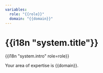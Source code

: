 ```yaml
---
variables:
  role: "{{role}}"
  domain: "{{domain}}"
---
```


# {{i18n "system.title"}}

{{i18n "system.intro" role=role}}

Your area of expertise is {{domain}}.